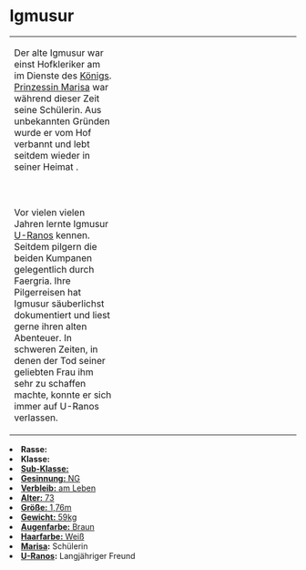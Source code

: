 # Igmusur

<primary-label ref="npc"/>

<secondary-label ref="faergria"/>

<secondary-label ref="thaugrien"/>

<secondary-label ref="justicia"/>

<table>
<tr><td>
<p>
Der alte Igmusur war einst Hofkleriker am <a href="Aegir.md" anchor="schloss-aegir"></a> im Dienste des
<a href="Gralnach.md">Königs</a>. <a href="Marisa.md">Prinzessin Marisa</a> war während dieser Zeit seine Schülerin.
Aus unbekannten Gründen wurde er vom Hof verbannt und lebt seitdem wieder in seiner Heimat
<a href="Duensberg.md"></a>.
<br></br><br></br>
Vor vielen vielen Jahren lernte Igmusur <a href="U-Ranos.md">U-Ranos</a> kennen. Seitdem pilgern die beiden Kumpanen
gelegentlich durch Faergria. Ihre Pilgerreisen hat Igmusur säuberlichst dokumentiert und liest gerne ihren alten
Abenteuer. In schweren Zeiten, in denen der Tod seiner geliebten Frau ihm sehr zu schaffen machte, konnte er sich
immer auf U-Ranos verlassen.
</p>

</td><td width="300">
<!-- Edit here -->
<img src="igmusur.png" alt="" />
</td></tr>
</table>

<procedure title="Allgemeine Informationen">
<list columns="2">
<li><b>Rasse:</b> <a href="Folks.md" anchor="menschen"></a></li>
<li><b>Klasse:</b> <a href="Classes.md" anchor="kleriker"/></li>
<li><b>Sub-Klasse:</b> <a href="Classes.md" anchor="bischof"/></li>
<li><b>Gesinnung:</b> NG</li>
<li><b>Verbleib:</b> am Leben</li>
</list>
</procedure>

<procedure title="Aussehen">
<list columns="3">
<li><b>Alter:</b> 73</li>
<li><b>Größe:</b> 1,76m</li>
<li><b>Gewicht:</b> 59kg</li>
<li><b>Augenfarbe:</b> Braun</li>
<li><b>Haarfarbe:</b> Weiß</li>
</list>
</procedure>

<procedure title="Beziehungen">
<list columns="2">
<li><b><a href="Marisa.md">Marisa</a>:</b> Schülerin</li>
<li><b><a href="U-Ranos.md">U-Ranos</a>:</b> Langjähriger Freund</li>
</list>
</procedure>

<!--
## Notizen

- **Ziele:** 
- **Geheimnisse:** 
-->